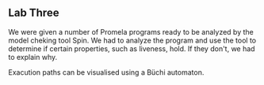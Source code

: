 ## Lab Three

We were given a number of Promela programs ready to be analyzed by the model cheking tool Spin. We had to analyze the program and use the tool to determine if certain properties, such as liveness, hold. If they don't, we had to explain why.

Exacution paths can be visualised using a Büchi automaton. 
